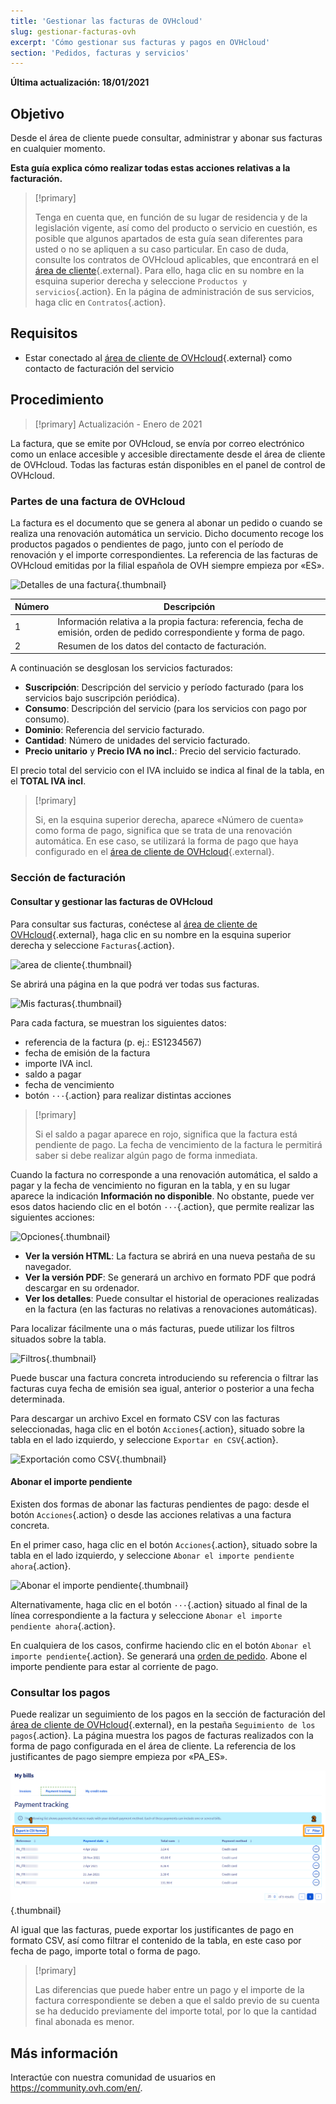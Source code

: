 ```yaml
---
title: 'Gestionar las facturas de OVHcloud'
slug: gestionar-facturas-ovh
excerpt: 'Cómo gestionar sus facturas y pagos en OVHcloud'
section: 'Pedidos, facturas y servicios'
---
```


**Última actualización: 18/01/2021**

## Objetivo

Desde el área de cliente puede consultar, administrar y abonar sus facturas en cualquier momento.

**Esta guía explica cómo realizar todas estas acciones relativas a la facturación.**

> [!primary]
>
> Tenga en cuenta que, en función de su lugar de residencia y de la legislación vigente, así como del producto o servicio en cuestión, es posible que algunos apartados de esta guía sean diferentes para usted o no se apliquen a su caso particular. En caso de duda, consulte los contratos de OVHcloud aplicables, que encontrará en el [área de cliente](https://ca.ovh.com/auth/?action=gotomanager&from=https://www.ovh.com/world/&ovhSubsidiary=ws){.external}. Para ello, haga clic en su nombre en la esquina superior derecha y seleccione `Productos y servicios`{.action}. En la página de administración de sus servicios, haga clic en `Contratos`{.action}.
>

## Requisitos

- Estar conectado al [área de cliente de OVHcloud](https://ca.ovh.com/auth/?action=gotomanager&from=https://www.ovh.com/world/&ovhSubsidiary=ws){.external} como contacto de facturación del servicio

## Procedimiento

> [!primary]
> Actualización - Enero de 2021
>
La factura, que se emite por OVHcloud, se envía por correo electrónico como un enlace accesible y accesible directamente desde el área de cliente de OVHcloud. Todas las facturas están disponibles en el panel de control de OVHcloud.
>

### Partes de una factura de OVHcloud

La factura es el documento que se genera al abonar un pedido o cuando se realiza una renovación automática un servicio. Dicho documento recoge los productos pagados o pendientes de pago, junto con el período de renovación y el importe correspondientes. La referencia de las facturas de OVHcloud emitidas por la filial española de OVH siempre empieza por «ES».

![Detalles de una factura](images/invoice-es.png){.thumbnail}

|Número|Descripción|
|---|---|
|1|Información relativa a la propia factura: referencia, fecha de emisión, orden de pedido correspondiente y forma de pago.|
|2|Resumen de los datos del contacto de facturación.|

A continuación se desglosan los servicios facturados:

- **Suscripción**: Descripción del servicio y período facturado (para los servicios bajo suscripción periódica).
- **Consumo**: Descripción del servicio (para los servicios con pago por consumo).
- **Dominio**: Referencia del servicio facturado.
- **Cantidad**: Número de unidades del servicio facturado. 
- **Precio unitario** y **Precio IVA no incl.**: Precio del servicio facturado.

El precio total del servicio con el IVA incluido se indica al final de la tabla, en el **TOTAL IVA incl**.

> [!primary]
>
> Si, en la esquina superior derecha, aparece «Número de cuenta» como forma de pago, significa que se trata de una renovación automática. En ese caso, se utilizará la forma de pago que haya configurado en el [área de cliente de OVHcloud](https://ca.ovh.com/auth/?action=gotomanager&from=https://www.ovh.com/world/&ovhSubsidiary=ws){.external}.
>


### Sección de facturación

#### Consultar y gestionar las facturas de OVHcloud

Para consultar sus facturas, conéctese al [área de cliente de OVHcloud](https://ca.ovh.com/auth/?action=gotomanager&from=https://www.ovh.com/world/&ovhSubsidiary=ws){.external}, haga clic en su nombre en la esquina superior derecha y seleccione `Facturas`{.action}. 

![area de cliente](images/hubinvoices.png){.thumbnail}

Se abrirá una página en la que podrá ver todas sus facturas.

![Mis facturas](images/billing-section.png){.thumbnail}

Para cada factura, se muestran los siguientes datos:

- referencia de la factura (p. ej.: ES1234567)
- fecha de emisión de la factura
- importe IVA incl.
- saldo a pagar
- fecha de vencimiento
- botón `···`{.action} para realizar distintas acciones


> [!primary]
>
> Si el saldo a pagar aparece en rojo, significa que la factura está pendiente de pago. La fecha de vencimiento de la factura le permitirá saber si debe realizar algún pago de forma inmediata.
>

Cuando la factura no corresponde a una renovación automática, el saldo a pagar y la fecha de vencimiento no figuran en la tabla, y en su lugar aparece la indicación **Información no disponible**. No obstante, puede ver esos datos haciendo clic en el botón `···`{.action}, que permite realizar las siguientes acciones:

![Opciones](images/actions-choice.png){.thumbnail}

- **Ver la versión HTML**: La factura se abrirá en una nueva pestaña de su navegador.
- **Ver la versión PDF**: Se generará un archivo en formato PDF que podrá descargar en su ordenador.
- **Ver los detalles**: Puede consultar el historial de operaciones realizadas en la factura (en las facturas no relativas a renovaciones automáticas).


Para localizar fácilmente una o más facturas, puede utilizar los filtros situados sobre la tabla.

![Filtros](images/invoice-filter.png){.thumbnail}

Puede buscar una factura concreta introduciendo su referencia o filtrar las facturas cuya fecha de emisión sea igual, anterior o posterior a una fecha determinada.

Para descargar un archivo Excel en formato CSV con las facturas seleccionadas, haga clic en el botón `Acciones`{.action}, situado sobre la tabla en el lado izquierdo, y seleccione `Exportar en CSV`{.action}.

![Exportación como CSV](images/csv-export.png){.thumbnail}

#### Abonar el importe pendiente

Existen dos formas de abonar las facturas pendientes de pago: desde el botón `Acciones`{.action} o desde las acciones relativas a una factura concreta.

En el primer caso, haga clic en el botón `Acciones`{.action}, situado sobre la tabla en el lado izquierdo, y seleccione `Abonar el importe pendiente ahora`{.action}.

![Abonar el importe pendiente](images/balance-payment.png){.thumbnail}

Alternativamente, haga clic en el botón `···`{.action} situado al final de la línea correspondiente a la factura y seleccione `Abonar el importe pendiente ahora`{.action}.

En cualquiera de los casos, confirme haciendo clic en el botón `Abonar el importe pendiente`{.action}. Se generará una [orden de pedido](../gestionar-los-pedidos-en-ovh/#la-orden-de-pedido). Abone el importe pendiente para estar al corriente de pago.


### Consultar los pagos

Puede realizar un seguimiento de los pagos en la sección de facturación del [área de cliente de OVHcloud](https://ca.ovh.com/auth/?action=gotomanager&from=https://www.ovh.com/world/&ovhSubsidiary=ws){.external}, en la pestaña `Seguimiento de los pagos`{.action}. La página muestra los pagos de facturas realizados con la forma de pago configurada en el área de cliente. La referencia de los justificantes de pago siempre empieza por «PA_ES».

![Seguimiento de los pagos](images/payment_tracking.png){.thumbnail}

Al igual que las facturas, puede exportar los justificantes de pago en formato CSV, así como filtrar el contenido de la tabla, en este caso por fecha de pago, importe total o forma de pago.

> [!primary]
>
> Las diferencias que puede haber entre un pago y el importe de la factura correspondiente se deben a que el saldo previo de su cuenta se ha deducido previamente del importe total, por lo que la cantidad final abonada es menor.
>


## Más información

Interactúe con nuestra comunidad de usuarios en <https://community.ovh.com/en/>.
